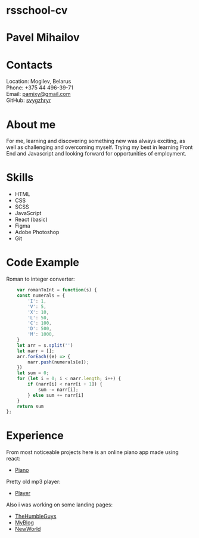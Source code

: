 # rsschool-cv

# Pavel Mihailov

# Contacts

Location: Mogilev, Belarus  
Phone:  +375 44 496-39-71  
Email: pamixy@gmail.com  
GitHub: [svygzhryr](https://github.com/Svygzhryr) 


# About me

For me, learning and discovering something new was always exciting, as well as challenging and overcoming myself. Trying my best in learning Front End and Javascript and looking forward for opportunities of employment. 


# Skills

* HTML
* CSS
* SCSS
* JavaScript
* React (basic)
* Figma
* Adobe Photoshop
* Git


# Code Example

Roman to integer converter:  
```js
    var romanToInt = function(s) {
    const numerals = {
        'I': 1,
        'V': 5,
        'X': 10,
        'L': 50,
        'C': 100,
        'D': 500,
        'M': 1000,
    }
    let arr = s.split('')
    let narr = [];
    arr.forEach((e) => {
        narr.push(numerals[e]);
    })
    let sum = 0;
    for (let i = 0; i < narr.length; i++) {
        if (narr[i] < narr[i + 1]) {
            sum -= narr[i];
        } else sum += narr[i]
    }
    return sum
};
```


# Experience

From most noticeable projects here is an online piano app made using react:  

* [Piano](https://svygzhryr.github.io/SvygzhryrPiano/)   

Pretty old mp3 player:  

* [Player](https://svygzhryr.github.io/SimplisticMusicPlayer/)  

Also i was working on some landing pages:

* [TheHumbleGuys](https://svygzhryr.github.io/THG/)  
* [MyBlog](https://svygzhryr.github.io/SomeDudesBlog/)  
* [NewWorld](https://svygzhryr.github.io/NewWorld/)  
